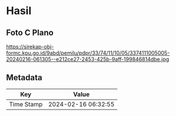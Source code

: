 # Hasil

## Foto C Plano

https://sirekap-obj-formc.kpu.go.id/9abd/pemilu/pdpr/33/74/11/10/05/3374111005005-20240216-061305--e212ce27-2453-425b-9aff-199846814dbe.jpg


## Metadata

| Key        | Value               |
| ---------- | ------------------- |
| Time Stamp | 2024-02-16 06:32:55 |



